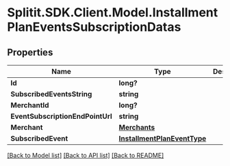 # Splitit.SDK.Client.Model.InstallmentPlanEventsSubscriptionDatas
## Properties

Name | Type | Description | Notes
------------ | ------------- | ------------- | -------------
**Id** | **long?** |  | 
**SubscribedEventsString** | **string** |  | [optional] 
**MerchantId** | **long?** |  | 
**EventSubscriptionEndPointUrl** | **string** |  | [optional] 
**Merchant** | [**Merchants**](Merchants.md) |  | [optional] 
**SubscribedEvent** | [**InstallmentPlanEventType**](InstallmentPlanEventType.md) |  | 

[[Back to Model list]](../README.md#documentation-for-models) [[Back to API list]](../README.md#documentation-for-api-endpoints) [[Back to README]](../README.md)

